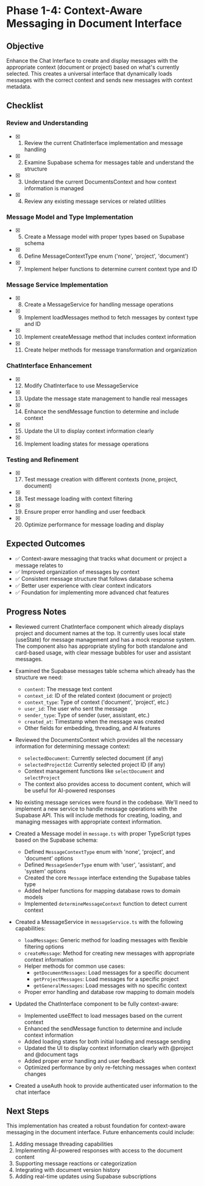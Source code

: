 # Phase 1-4: Context-Aware Messaging in Document Interface

## Objective
Enhance the Chat Interface to create and display messages with the appropriate context (document or project) based on what's currently selected. This creates a universal interface that dynamically loads messages with the correct context and sends new messages with context metadata.

## Checklist

### Review and Understanding
- [x] 1. Review the current ChatInterface implementation and message handling
- [x] 2. Examine Supabase schema for messages table and understand the structure
- [x] 3. Understand the current DocumentsContext and how context information is managed
- [x] 4. Review any existing message services or related utilities

### Message Model and Type Implementation
- [x] 5. Create a Message model with proper types based on Supabase schema
- [x] 6. Define MessageContextType enum ('none', 'project', 'document')
- [x] 7. Implement helper functions to determine current context type and ID

### Message Service Implementation
- [x] 8. Create a MessageService for handling message operations
- [x] 9. Implement loadMessages method to fetch messages by context type and ID
- [x] 10. Implement createMessage method that includes context information
- [x] 11. Create helper methods for message transformation and organization

### ChatInterface Enhancement
- [x] 12. Modify ChatInterface to use MessageService
- [x] 13. Update the message state management to handle real messages
- [x] 14. Enhance the sendMessage function to determine and include context
- [x] 15. Update the UI to display context information clearly
- [x] 16. Implement loading states for message operations

### Testing and Refinement
- [x] 17. Test message creation with different contexts (none, project, document)
- [x] 18. Test message loading with context filtering
- [x] 19. Ensure proper error handling and user feedback
- [x] 20. Optimize performance for message loading and display

## Expected Outcomes
- ✅ Context-aware messaging that tracks what document or project a message relates to
- ✅ Improved organization of messages by context
- ✅ Consistent message structure that follows database schema
- ✅ Better user experience with clear context indicators
- ✅ Foundation for implementing more advanced chat features

## Progress Notes
- Reviewed current ChatInterface component which already displays project and document names at the top. It currently uses local state (useState) for message management and has a mock response system. The component also has appropriate styling for both standalone and card-based usage, with clear message bubbles for user and assistant messages.

- Examined the Supabase messages table schema which already has the structure we need:
  - `content`: The message text content
  - `context_id`: ID of the related context (document or project)
  - `context_type`: Type of context ('document', 'project', etc.)
  - `user_id`: The user who sent the message
  - `sender_type`: Type of sender (user, assistant, etc.)
  - `created_at`: Timestamp when the message was created
  - Other fields for embedding, threading, and AI features

- Reviewed the DocumentsContext which provides all the necessary information for determining message context:
  - `selectedDocument`: Currently selected document (if any)
  - `selectedProjectId`: Currently selected project ID (if any) 
  - Context management functions like `selectDocument` and `selectProject`
  - The context also provides access to document content, which will be useful for AI-powered responses

- No existing message services were found in the codebase. We'll need to implement a new service to handle message operations with the Supabase API. This will include methods for creating, loading, and managing messages with appropriate context information.

- Created a Message model in `message.ts` with proper TypeScript types based on the Supabase schema:
  - Defined `MessageContextType` enum with 'none', 'project', and 'document' options
  - Defined `MessageSenderType` enum with 'user', 'assistant', and 'system' options
  - Created the core `Message` interface extending the Supabase tables type
  - Added helper functions for mapping database rows to domain models
  - Implemented `determineMessageContext` function to detect current context

- Created a MessageService in `messageService.ts` with the following capabilities:
  - `loadMessages`: Generic method for loading messages with flexible filtering options
  - `createMessage`: Method for creating new messages with appropriate context information
  - Helper methods for common use cases:
    - `getDocumentMessages`: Load messages for a specific document
    - `getProjectMessages`: Load messages for a specific project
    - `getGeneralMessages`: Load messages with no specific context
  - Proper error handling and database row mapping to domain models

- Updated the ChatInterface component to be fully context-aware:
  - Implemented useEffect to load messages based on the current context
  - Enhanced the sendMessage function to determine and include context information
  - Added loading states for both initial loading and message sending
  - Updated the UI to display context information clearly with @project and @document tags
  - Added proper error handling and user feedback
  - Optimized performance by only re-fetching messages when context changes

- Created a useAuth hook to provide authenticated user information to the chat interface

## Next Steps
This implementation has created a robust foundation for context-aware messaging in the document interface. Future enhancements could include:

1. Adding message threading capabilities
2. Implementing AI-powered responses with access to the document content
3. Supporting message reactions or categorization
4. Integrating with document version history
5. Adding real-time updates using Supabase subscriptions 